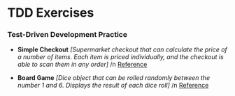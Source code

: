 # TDD Exercises
### Test-Driven Development Practice

* __Simple Checkout__ _[Supermarket checkout that can calculate the price of a number of items. Each item is priced individually, and the checkout is able to scan them in any order]_ /n [Reference](https://github.com/makersacademy/course/blob/main/tagging/simple_checkout.md)

* __Board Game__ _[Dice object that can be rolled randomly between the number 1 and 6. Displays the result of each dice roll]_ /n [Reference](https://github.com/makersacademy/course/blob/main/tagging/tdd_simple.md)
